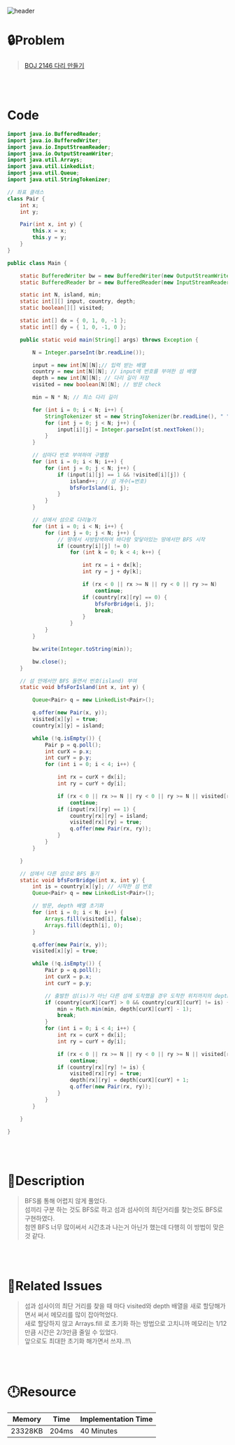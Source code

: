 ![header](https://capsule-render.vercel.app/api?type=waving&height=200&color=0:B2E6FF,100:FFB2D6&text=BOJ%202146&fontColor=FFFFFF&fontAlign=80&fontAlignY=35&fontSize=50)

# **🔒Problem**

> [BOJ 2146 다리 만들기](https://www.acmicpc.net/problem/2146)

<br>
<br>

# **Code**

```java
import java.io.BufferedReader;
import java.io.BufferedWriter;
import java.io.InputStreamReader;
import java.io.OutputStreamWriter;
import java.util.Arrays;
import java.util.LinkedList;
import java.util.Queue;
import java.util.StringTokenizer;

// 좌표 클래스
class Pair {
	int x;
	int y;

	Pair(int x, int y) {
		this.x = x;
		this.y = y;
	}
}

public class Main {

	static BufferedWriter bw = new BufferedWriter(new OutputStreamWriter(System.out));
	static BufferedReader br = new BufferedReader(new InputStreamReader(System.in));

	static int N, island, min;
	static int[][] input, country, depth;
	static boolean[][] visited;

	static int[] dx = { 0, 1, 0, -1 };
	static int[] dy = { 1, 0, -1, 0 };

	public static void main(String[] args) throws Exception {

		N = Integer.parseInt(br.readLine());

		input = new int[N][N];// 입력 받는 배열
		country = new int[N][N]; // input에 번호를 부여한 섬 배열
		depth = new int[N][N]; // 다리 길이 저장
		visited = new boolean[N][N]; // 방문 check

		min = N * N; // 최소 다리 길이

		for (int i = 0; i < N; i++) {
			StringTokenizer st = new StringTokenizer(br.readLine(), " ");
			for (int j = 0; j < N; j++) {
				input[i][j] = Integer.parseInt(st.nextToken());
			}
		}

		// 섬마다 번호 부여하여 구별함
		for (int i = 0; i < N; i++) {
			for (int j = 0; j < N; j++) {
				if (input[i][j] == 1 && !visited[i][j]) {
					island++; // 섬 개수(=번호)
					bfsForIsland(i, j);
				}
			}
		}

		// 섬에서 섬으로 다리놓기
		for (int i = 0; i < N; i++) {
			for (int j = 0; j < N; j++) {
				// 땅에서 사방탐색하여 바다랑 맞닿아있는 땅에서만 BFS 시작
				if (country[i][j] != 0)
					for (int k = 0; k < 4; k++) {

						int rx = i + dx[k];
						int ry = j + dy[k];

						if (rx < 0 || rx >= N || ry < 0 || ry >= N)
							continue;
						if (country[rx][ry] == 0) {
							bfsForBridge(i, j);
							break;
						}
					}
			}
		}

		bw.write(Integer.toString(min));

		bw.close();
	}

	// 섬 안에서만 BFS 돌면서 번호(island) 부여
	static void bfsForIsland(int x, int y) {

		Queue<Pair> q = new LinkedList<Pair>();

		q.offer(new Pair(x, y));
		visited[x][y] = true;
		country[x][y] = island;

		while (!q.isEmpty()) {
			Pair p = q.poll();
			int curX = p.x;
			int curY = p.y;
			for (int i = 0; i < 4; i++) {

				int rx = curX + dx[i];
				int ry = curY + dy[i];

				if (rx < 0 || rx >= N || ry < 0 || ry >= N || visited[rx][ry])
					continue;
				if (input[rx][ry] == 1) {
					country[rx][ry] = island;
					visited[rx][ry] = true;
					q.offer(new Pair(rx, ry));
				}
			}
		}

	}

	// 섬에서 다른 섬으로 BFS 돌기
	static void bfsForBridge(int x, int y) {
		int is = country[x][y]; // 시작한 섬 번호
		Queue<Pair> q = new LinkedList<Pair>();

		// 방문, depth 배열 초기화
		for (int i = 0; i < N; i++) {
			Arrays.fill(visited[i], false);
			Arrays.fill(depth[i], 0);
		}

		q.offer(new Pair(x, y));
		visited[x][y] = true;

		while (!q.isEmpty()) {
			Pair p = q.poll();
			int curX = p.x;
			int curY = p.y;

			// 출발한 섬(is)가 아닌 다른 섬에 도착했을 경우 도착한 위치까지의 depth - 1이 다리길이
			if (country[curX][curY] > 0 && country[curX][curY] != is) {
				min = Math.min(min, depth[curX][curY] - 1);
				break;
			}
			for (int i = 0; i < 4; i++) {
				int rx = curX + dx[i];
				int ry = curY + dy[i];

				if (rx < 0 || rx >= N || ry < 0 || ry >= N || visited[rx][ry])
					continue;
				if (country[rx][ry] != is) {
					visited[rx][ry] = true;
					depth[rx][ry] = depth[curX][curY] + 1;
					q.offer(new Pair(rx, ry));
				}
			}
		}

	}

}
```

<br>
<br>

# **🔑Description**

> BFS롤 통해 어렵지 않게 풀었다.\
> 섬끼리 구분 하는 것도 BFS로 하고 섬과 섬사이의 최단거리를 찾는것도 BFS로 구현하였다.\
> 첨엔 BFS 너무 많이써서 시간초과 나는거 아닌가 했는데 다행히 이 방법이 맞은 것 같다.

<br>
<br>

# **📑Related Issues**

> 섬과 섬사이의 최단 거리를 찾을 때 마다 visited와 depth 배열을 새로 할당해가면서 써서 메모리를 많이 잡아먹었다.\
> 새로 할당하지 않고 Arrays.fill 로 초기화 하는 방법으로 고치니까 메모리는 1/12만큼 시간은 2/3만큼 줄일 수 있었다.\
> 앞으로도 최대한 초기화 해가면서 쓰쟈..!!\

<br>
<br>

# **🕛Resource**

| Memory  | Time  | Implementation Time |
| ------- | ----- | ------------------- |
| 23328KB | 204ms | 40 Minutes          |
